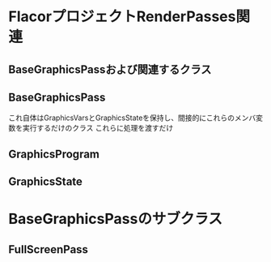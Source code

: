 # FlacorプロジェクトRenderPasses関連

## BaseGraphicsPassおよび関連するクラス

## BaseGraphicsPass
これ自体はGraphicsVarsとGraphicsStateを保持し、間接的にこれらのメンバ変数を実行するだけのクラス  これらに処理を渡すだけ  


## GraphicsProgram

## GraphicsState

# BaseGraphicsPassのサブクラス

## FullScreenPass


<!--stackedit_data:
eyJoaXN0b3J5IjpbMTkzNDE4MzU4MSwtMjAwMDYzNDkzMSwxNj
g3Nzk2NzkyLC0yMDkxODAyMzY5LC0yNzk2Njc0MF19
-->